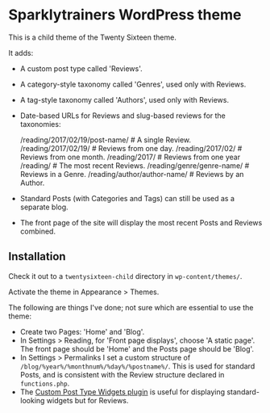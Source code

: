 # Sparklytrainers WordPress theme

This is a child theme of the Twenty Sixteen theme.

It adds:

* A custom post type called 'Reviews'.
* A category-style taxonomy called 'Genres', used only with Reviews.
* A tag-style taxonomy called 'Authors', used only with Reviews.
* Date-based URLs for Reviews and slug-based reviews for the taxonomies:

	/reading/2017/02/19/post-name/  # A single Review.
	/reading/2017/02/19/            # Reviews from one day.
	/reading/2017/02/               # Reviews from one month.
	/reading/2017/                  # Reviews from one year
	/reading/                       # The most recent Reviews.
	/reading/genre/genre-name/      # Reviews in a Genre.
	/reading/author/author-name/    # Reviews by an Author.

* Standard Posts (with Categories and Tags) can still be used as a separate
	blog.
* The front page of the site will display the most recent Posts and Reviews
	combined.


## Installation

Check it out to a `twentysixteen-child` directory in `wp-content/themes/`.

Activate the theme in Appearance > Themes.

The following are things I've done; not sure which are essential to use the
theme:

* Create two Pages: 'Home' and 'Blog'.
* In Settings > Reading, for 'Front page displays', choose 'A static page'. The
	front page should be 'Home' and the Posts page should be 'Blog'.
* In Settings > Permalinks I set a custom structure of `/blog/%year%/%monthnum%/%day%/%postname%/`. This is used for standard Posts, and is consistent with the Review structure declared in `functions.php`.
* The [Custom Post Type Widgets plugin](https://wordpress.org/plugins/custom-post-type-widgets/) is useful for displaying standard-looking widgets but for Reviews.

